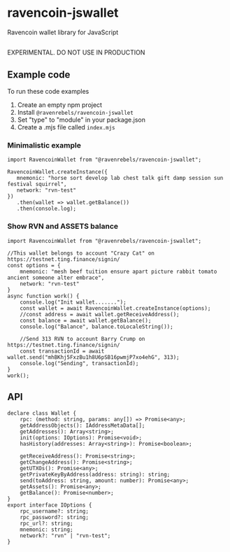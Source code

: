 # ravencoin-jswallet

Ravencoin wallet library for JavaScript

##

EXPERIMENTAL. DO NOT USE IN PRODUCTION

## Example code

To run these code examples

1. Create an empty npm project
2. Install `@ravenrebels/ravencoin-jswallet`
3. Set "type" to "module" in your package.json
4. Create a .mjs file called `index.mjs`
### Minimalistic example

```
import RavencoinWallet from "@ravenrebels/ravencoin-jswallet";

RavencoinWallet.createInstance({
   mnemonic: "horse sort develop lab chest talk gift damp session sun festival squirrel",
   network: "rvn-test"
})
   .then(wallet => wallet.getBalance())
   .then(console.log);
```

### Show RVN and ASSETS balance

```
import RavencoinWallet from "@ravenrebels/ravencoin-jswallet";

//This wallet belongs to account "Crazy Cat" on https://testnet.ting.finance/signin/
const options = {
    mnemonic: "mesh beef tuition ensure apart picture rabbit tomato ancient someone alter embrace",
    network: "rvn-test"
}
async function work() {
    console.log("Init wallet.......");
    const wallet = await RavencoinWallet.createInstance(options);
    //const address = await wallet.getReceiveAddress();
    const balance = await wallet.getBalance();
    console.log("Balance", balance.toLocaleString());

    //Send 313 RVN to account Barry Crump on https://testnet.ting.finance/signin/
    const transactionId = await wallet.send("mhBKhj5FxzBu1h8U6pSB16pwmjP7xo4ehG", 313);
    console.log("Sending", transactionId);
}
work();

```


## API
```
declare class Wallet {
    rpc: (method: string, params: any[]) => Promise<any>; 
    getAddressObjects(): IAddressMetaData[];
    getAddresses(): Array<string>;
    init(options: IOptions): Promise<void>;
    hasHistory(addresses: Array<string>): Promise<boolean>;
 
    getReceiveAddress(): Promise<string>;
    getChangeAddress(): Promise<string>;
    getUTXOs(): Promise<any>;
    getPrivateKeyByAddress(address: string): string;
    send(toAddress: string, amount: number): Promise<any>;
    getAssets(): Promise<any>;
    getBalance(): Promise<number>;
}
export interface IOptions {
    rpc_username?: string;
    rpc_password?: string;
    rpc_url?: string;
    mnemonic: string;
    network?: "rvn" | "rvn-test";
}
```